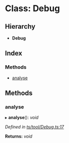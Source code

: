
# Class: Debug

## Hierarchy

* **Debug**

## Index

### Methods

* [analyse](debug.md#analyse)

## Methods

###  analyse

▸ **analyse**(): *void*

*Defined in [ts/tool/Debug.ts:17](https://github.com/easy-pwa/easy-pwa-js/blob/1faf83b/src/ts/tool/Debug.ts#L17)*

**Returns:** *void*
